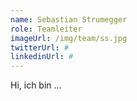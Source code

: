 ```yaml
---
name: Sebastian Strumegger
role: Teamleiter
imageUrl: /img/team/ss.jpg
twitterUrl: #
linkedinUrl: #
---
```


Hi, ich bin ...